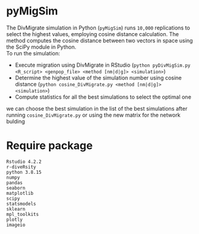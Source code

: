 # pyMigSim
The DivMigrate simulation in Python (`pyMigSim`) runs `10,000` replications to select the highest values, employing cosine distance calculation. The method computes the cosine distance between two vectors in space using the SciPy module in Python. <br/>
To run the simulation: <br/>
- Execute migration using DivMigrate in RStudio (`python pyDivMigSim.py <R_script> <genpop_file> <method [nm|d|g]> <simulation>`)
- Determine the highest value of the simulation number using cosine distance (`python cosine_DivMigrate.py <method [nm|d|g]> <simulation>`)
- Compute statistics for all the best simulations to select the optimal one

we can choose the best simulation in the list of the best simulations after running `cosine_DivMigrate.py` or using the new matrix for the network bulding

# Require package
```
Rstudio 4.2.2
r-diveRsity
python 3.8.15
numpy
pandas
seaborn
matplotlib
scipy
statsmodels
sklearn
mpl_toolkits
plotly
imageio
```
